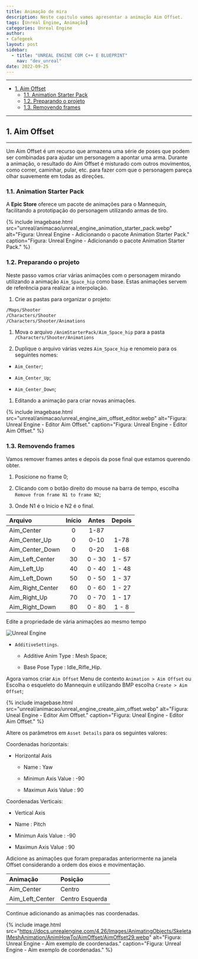 ```yaml
---
title: Animação de mira
description: Neste capitulo vamos apresentar a animação Aim Offset.
tags: [Unreal Engine, Animação]
categories: Unreal Engine
author: 
- Cafegeek
layout: post
sidebar:  
  - title: "UNREAL ENGINE COM C++ E BLUEPRINT"
    nav: "dev_unreal"
date: 2022-09-25 
---
```


***

- [1. Aim Offset](#1-aim-offset)
  - [1.1. Animation Starter Pack](#11-animation-starter-pack)
  - [1.2. Preparando o projeto](#12-preparando-o-projeto)
  - [1.3. Removendo frames](#13-removendo-frames)

***

## 1. Aim Offset

***

Um Aim Offset é um recurso que armazena uma série de poses que podem ser combinadas para ajudar um personagem a apontar uma arma. Durante a animação, o resultado do Aim Offset é misturado com outros movimentos, como correr, caminhar, pular, etc. para fazer com que o personagem pareça olhar suavemente em todas as direções.

### 1.1. Animation Starter Pack

A **Epic Store** oferece um pacote de animações para o Mannequin, facilitando a prototipação do personagem utilizando armas de tiro.

{% include imagebase.html
    src="unreal/animacao/unreal_engine_animation_starter_pack.webp"
    alt="Figura: Unreal Engine - Adicionando o pacote Animation Starter Pack."
    caption="Figura: Unreal Engine - Adicionando o pacote Animation Starter Pack."
%}

### 1.2. Preparando o projeto

Neste passo vamos criar várias animações com o personagem mirando utilizando a animação `Aim_Space_hip` como base. Estas animações servem de referência para realizar a interpolação.

1. Crie as pastas para organizar o projeto:

```bash
/Maps/Shooter
/Characters/Shooter
/Characters/Shooter/Animations
```

1. Mova o arquivo `/AnimStarterPack/Aim_Space_hip` para a pasta `/Characters/Shooter/Animations`

1. Duplique o arquivo várias vezes `Aim_Space_hip` e renomeio para os seguintes nomes:

- `Aim_Center`;

- `Aim_Center_Up`;

- `Aim_Center_Down`;

1. Editando a animação para criar novas animações.

{% include imagebase.html
    src="unreal/animacao/unreal_engine_aim_offset_editor.webp"
    alt="Figura: Unreal Engine - Editor Aim Offset."
    caption="Figura: Unreal Engine - Editor Aim Offset."
%}

### 1.3. Removendo frames

Vamos remover frames antes e depois da pose final que estamos querendo obter.

  1. Posicione no frame 0;

  2. Clicando com o botão direito do mouse na barra de tempo, escolha `Remove from frame N1 to frame N2`;

  3. Onde N1 é  o Inicio e N2 é o final.

| Arquivo         |Início | Antes     |Depois   |
|:-               |:-:    |:-:        |:-:      |  
|Aim_Center       | 0     |1-87       |         |
|Aim_Center_Up    | 0     |0-10       |1-78     |
|Aim_Center_Down  | 0     |0-20       |1-68     |
|Aim_Left_Center  |30     |0 - 30     |1 - 57   |
|Aim_Left_Up      |40     |0 - 40     |1 - 48   |
|Aim_Left_Down    |50     |0 - 50     |1 - 37   |
|Aim_Right_Center |60     |0 - 60     |1 - 27   |
|Aim_Right_Up     |70     |0 - 70     |1 - 17   |
|Aim_Right_Down   |80     |0 - 80     |1 - 8    |

Edite a propriedade de vária animações ao mesmo tempo

![Unreal Engine](https://docs.unrealengine.com/4.26/Images/AnimatingObjects/SkeletalMeshAnimation/AnimHowTo/AimOffset/AimOffset20.webp)

- `AdditiveSettings`.

  - Additive Anim Type : Mesh Space;

  - Base Pose Type : Idle_Rifle_Hip.

Agora vamos criar `Aim Offset` Menu de contexto `Animation > Aim Offset` ou Escolha o esqueleto do Mannequin e utilizando BMP escolha `Create > Aim Offset`;

{% include imagebase.html
    src="unreal/animacao/unreal_engine_create_aim_offset.webp"
    alt="Figura: Uneal Engine - Editor Aim Offset."
    caption="Figura: Uneal Engine - Editor Aim Offset."
%}

Altere os parâmetros em `Asset Details` para os seguintes valores:

Coordenadas horizontais:

- Horizontal Axis

  - Name : Yaw

  - Minimun Axis Value : -90

  - Maximun Axis Value : 90

Coordenadas Verticais:

- Vertical Axis

- Name : Pitch

- Minimun Axis Value : -90

- Maximun Axis Value : 90

Adicione as animações que foram preparadas anteriormente na janela Offset considerando a ordem dos eixos e movimentação.

|Animação         |Posição            |
|:-               |:-                 |
|Aim_Center       |Centro             |
|Aim_Left_Center  |Centro Esquerda    |

Continue adicionando as animações nas coordenadas.

{% include image.html
    src="https://docs.unrealengine.com/4.26/Images/AnimatingObjects/SkeletalMeshAnimation/AnimHowTo/AimOffset/AimOffset29.webp"
    alt="Figura: Unreal Engine - Aim exemplo de coordenadas."
    caption="Figura: Unreal Engine - Aim exemplo de coordenadas."
%}
